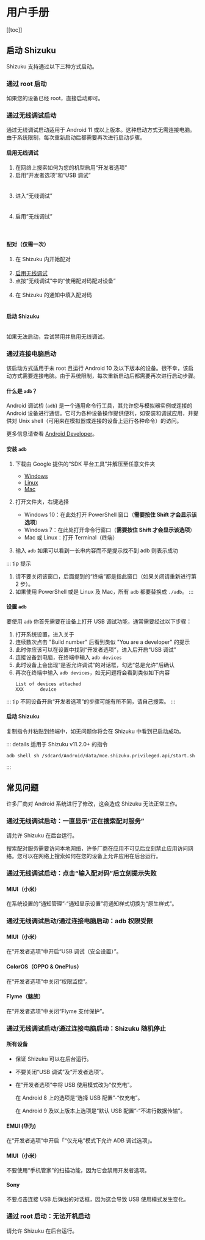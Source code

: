 # 用户手册

[[toc]]

## 启动 Shizuku

Shizuku 支持通过以下三种方式启动。

### 通过 root 启动

如果您的设备已经 root，直接启动即可。

### 通过无线调试启动

通过无线调试启动适用于 Android 11 或以上版本。这种启动方式无需连接电脑。由于系统限制，每次重新启动后都需要再次进行启动步骤。

#### 启用无线调试

1. 在网络上搜索如何为您的机型启用“开发者选项”
2. 启用“开发者选项”和“USB 调试”<br><br><img :src="$withBase('/images/enable_dev_options.png')" style="max-width:320px;width:100%">
3. 进入“无线调试”<br><br><img :src="$withBase('/images/enter_wireless_debugging.png')" style="max-width:320px;width:100%">
4. 启用“无线调试”<br><br><img :src="$withBase('/images/enable_wireless_debugging.png')" style="max-width:320px;width:100%">
   
#### 配对（仅需一次）

1. 在 Shizuku 内开始配对<br><img :src="$withBase('/images/start_paring_from_shizuku.png')" style="max-width:320px;width:100%">
2. [启用无线调试](#启用无线调试)
3. 点按“无线调试”中的“使用配对码配对设备”<br><img :src="$withBase('/images/start_pairing.png')" style="max-width:320px;width:100%">
4. 在 Shizuku 的通知中填入配对码<br><img :src="$withBase('/images/enter_pairing_code.png')" style="max-width:320px;width:100%">

#### 启动 Shizuku

<img :src="$withBase('/images/start_shizuku.png')" style="max-width:320px;width:100%">

如果无法启动，尝试禁用并启用无线调试。

### 通过连接电脑启动

该启动方式适用于未 root 且运行 Android 10 及以下版本的设备。很不幸，该启动方式需要连接电脑。由于系统限制，每次重新启动后都需要再次进行启动步骤。

#### 什么是 `adb`？

Android 调试桥 (`adb`) 是一个通用命令行工具，其允许您与模拟器实例或连接的 Android 设备进行通信。它可为各种设备操作提供便利，如安装和调试应用，并提供对 Unix shell（可用来在模拟器或连接的设备上运行各种命令）的访问。

更多信息请查看 [Android Developer](https://developer.android.google.cn/studio/command-line/adb)。

#### 安装 `adb`

1. 下载由 Google 提供的“SDK 平台工具”并解压至任意文件夹

   * [Windows](https://dl.google.com/android/repository/platform-tools-latest-windows.zip)
   * [Linux](https://dl.google.com/android/repository/platform-tools-latest-linux.zip)
   * [Mac](https://dl.google.com/android/repository/platform-tools-latest-darwin.zip)

2. 打开文件夹，右键选择

   * Windows 10：在此处打开 PowerShell 窗口（**需要按住 Shift 才会显示该选项**）
   * Windows 7：在此处打开命令行窗口（**需要按住 Shift 才会显示该选项**）
   * Mac 或 Linux：打开 Terminal（终端）

3. 输入 `adb` 如果可以看到一长串内容而不是提示找不到 adb 则表示成功

::: tip 提示
1. 请不要关闭该窗口，后面提到的“终端”都是指此窗口（如果关闭请重新进行第 2 步）。
2. 如果使用 PowerShell 或是 Linux 及 Mac，所有 `adb` 都要替换成 `./adb`。
:::

#### 设置 `adb`

要使用 `adb` 你首先需要在设备上打开 USB 调试功能，通常需要经过以下步骤：

1. 打开系统设置，进入关于
2. 连续数次点击 "Build number" 后看到类似 "You are a developer" 的提示
3. 此时你应该可以在设置中找到“开发者选项”，进入后开启“USB 调试”
4. 连接设备到电脑，在终端中输入 `adb devices`
5. 此时设备上会出现“是否允许调试”的对话框，勾选“总是允许”后确认
6. 再次在终端中输入 `adb devices`，如无问题将会看到类似如下内容
   ```
   List of devices attached
   XXX      device
   ```

::: tip
不同设备开启“开发者选项”的步骤可能有所不同，请自己搜索。
:::

#### 启动 Shizuku

复制指令并粘贴到终端中，如无问题你将会在 Shizuku 中看到已启动成功。

::: details 适用于 Shizuku v11.2.0+ 的指令 

```
adb shell sh /sdcard/Android/data/moe.shizuku.privileged.api/start.sh
```
:::

## 常见问题

许多厂商对 Android 系统进行了修改，这会造成 Shizuku 无法正常工作。

### 通过无线调试启动：一直显示“正在搜索配对服务”

请允许 Shizuku 在后台运行。

搜索配对服务需要访问本地网络，许多厂商在应用不可见后立刻禁止应用访问网络。您可以在网络上搜索如何在您的设备上允许应用在后台运行。

### 通过无线调试启动：点击“输入配对码”后立刻提示失败

#### MIUI（小米）

在系统设置的“通知管理”-“通知显示设置”将通知样式切换为“原生样式”。

### 通过无线调试启动/通过连接电脑启动：adb 权限受限

#### MIUI（小米）

在“开发者选项”中开启“USB 调试（安全设置）”。

#### ColorOS（OPPO & OnePlus）

在“开发者选项”中关闭“权限监控”。

#### Flyme（魅族）

在“开发者选项”中关闭“Flyme 支付保护”。

### 通过无线调试启动/通过连接电脑启动：Shizuku 随机停止

#### 所有设备

- 保证 Shizuku 可以在后台运行。
- 不要关闭“USB 调试”及“开发者选项”。
- 在“开发者选项”中将 USB 使用模式改为“仅充电”。
  
  在 Android 8 上的选项是“选择 USB 配置”-“仅充电”。
  
  在 Android 9 及以上版本上选项是“默认 USB 配置”-“不进行数据传输”。

#### EMUI (华为) 

在“开发者选项”中开启「“仅充电”模式下允许 ADB 调试选项」。

#### MIUI（小米）

不要使用“手机管家”的扫描功能，因为它会禁用开发者选项。

#### Sony

不要点击连接 USB 后弹出的对话框，因为这会导致 USB 使用模式发生变化。

### 通过 root 启动：无法开机启动

请允许 Shizuku 在后台运行。
